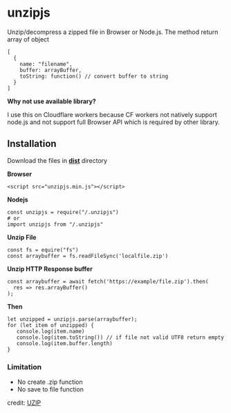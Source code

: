 # unzipjs
Unzip/decompress a zipped file in Browser or Node.js.
The method return array of object

```
[
  {
    name: "filename", 
    buffer: arrayBuffer, 
    toString: function() // convert buffer to string
  }
]
```

**Why not use available library?**

I use this on Cloudflare workers because CF workers not natively support node.js and not support full Browser API which is required by other library.

## Installation
Download the files in [**dist**](https://github.com/ewwink/unzipjs/tree/main/dist) directory

**Browser**

    <script src="unzipjs.min.js"></script>

**Nodejs**

    const unzipjs = require("/.unzipjs")
    # or
    import unzipjs from "/.unzipjs"
    
**Unzip File**

    const fs = equire("fs")
	const arraybuffer = fs.readFileSync('localfile.zip')
    
**Unzip HTTP Response buffer**

    const arraybuffer = await fetch('https://example/file.zip').then(
      res => res.arrayBuffer()
    );

**Then**

    let unzipped = unzipjs.parse(arraybuffer);
    for (let item of unzipped) {
       console.log(item.name)
       console.log(item.toString()) // if file not valid UTF8 return empty 
       console.log(item.buffer.length)
    }

### Limitation
- No create .zip function
- No save to file function

credit: [UZIP](https://github.com/photopea/UZIP.js)
